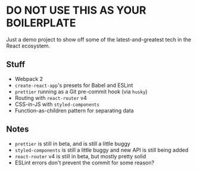 # DO NOT USE THIS AS YOUR BOILERPLATE

Just a demo project to show off some of the latest-and-greatest tech in the React ecosystem.

## Stuff
+ Webpack 2
+ `create-react-app`'s presets for Babel and ESLint
+ `prettier` running as a Git pre-commit hook (via `husky`)
+ Routing with `react-router` v4
+ CSS-in-JS with `styled-components`
+ Function-as-children pattern for separating data

## Notes
+ `prettier` is still in beta, and is still a little buggy
+ `styled-components` is still a little buggy and new API is still being added
+ `react-router` v4 is still in beta, but mostly pretty solid
+ ESLint errors don't prevent the commit for some reason?
